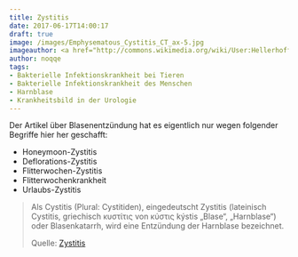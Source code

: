 ```yaml
---
title: Zystitis
date: 2017-06-17T14:00:17
draft: true
image: /images/Emphysematous_Cystitis_CT_ax-5.jpg
imageauthor: <a href="http://commons.wikimedia.org/wiki/User:Hellerhoff" title="User:Hellerhoff">Hellerhoff</a>
author: noqqe
tags:
- Bakterielle Infektionskrankheit bei Tieren
- Bakterielle Infektionskrankheit des Menschen
- Harnblase
- Krankheitsbild in der Urologie
---
```


Der Artikel über Blasenentzündung hat es eigentlich nur wegen folgender
Begriffe hier her geschafft:

* Honeymoon-Zystitis
* Deflorations-Zystitis
* Flitterwochen-Zystitis
* Flitterwochenkrankheit
* Urlaubs-Zystitis

> Als Cystitis (Plural: Cystitiden), eingedeutscht Zystitis (lateinisch
> Cystitis, griechisch κυστίτις von κύστις kýstis „Blase“, „Harnblase“) oder
> Blasenkatarrh, wird eine Entzündung der Harnblase bezeichnet.
>
> Quelle: [Zystitis](https://de.wikipedia.org/wiki/Zystitis)
